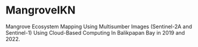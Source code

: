 # MangroveIKN
Mangrove Ecosystem Mapping Using Multisumber Images (Sentinel-2A and Sentinel-1) Using Cloud-Based Computing In Balikpapan Bay  in 2019 and 2022.
